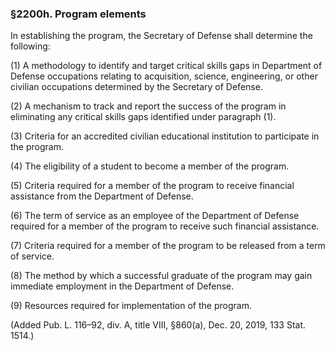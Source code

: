 ### §2200h. Program elements ###

In establishing the program, the Secretary of Defense shall determine the following:

(1) A methodology to identify and target critical skills gaps in Department of Defense occupations relating to acquisition, science, engineering, or other civilian occupations determined by the Secretary of Defense.

(2) A mechanism to track and report the success of the program in eliminating any critical skills gaps identified under paragraph (1).

(3) Criteria for an accredited civilian educational institution to participate in the program.

(4) The eligibility of a student to become a member of the program.

(5) Criteria required for a member of the program to receive financial assistance from the Department of Defense.

(6) The term of service as an employee of the Department of Defense required for a member of the program to receive such financial assistance.

(7) Criteria required for a member of the program to be released from a term of service.

(8) The method by which a successful graduate of the program may gain immediate employment in the Department of Defense.

(9) Resources required for implementation of the program.

(Added Pub. L. 116–92, div. A, title VIII, §860(a), Dec. 20, 2019, 133 Stat. 1514.)
